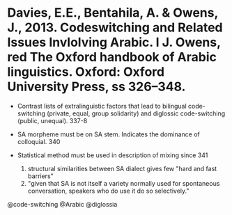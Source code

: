 # Davies, E.E., Bentahila, A. & Owens, J., 2013. Codeswitching and Related Issues Invlolving Arabic. I J. Owens, red The Oxford handbook of Arabic linguistics. Oxford: Oxford University Press, ss 326–348.

- Contrast lists of extralinguistic factors that lead to bilingual code-switching (private, equal, group solidarity) and diglossic code-switching (public, unequal). 337-8

- SA morpheme must be on SA stem. Indicates the dominance of colloquial. 340

- Statistical method must be used in description of mixing since 341
  1. structural similarities between SA dialect gives few "hard and fast barriers"
  2. "given that SA is not itself a variety normally used for spontaneous conversation, speakers who do use it do so selectively."

@code-switching
@Arabic
@diglossia
